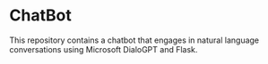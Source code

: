 # ChatBot
 This repository contains a chatbot that engages in natural language conversations using Microsoft DialoGPT and Flask.
